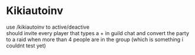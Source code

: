 # Kikiautoinv
 
use /kikiautoinv to active/deactive  
should invite every player that types a + in guild chat and convert the party to a raid when more than 4 people are in the group (which is something i couldnt test yet)
